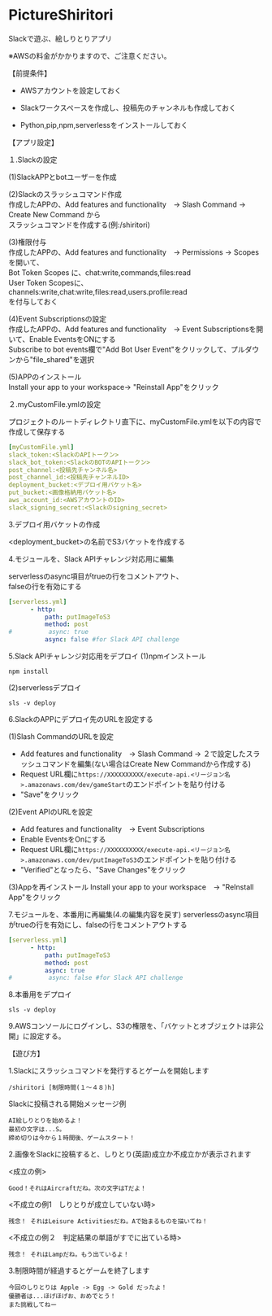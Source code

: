# PictureShiritori
Slackで遊ぶ、絵しりとりアプリ

※AWSの料金がかかりますので、ご注意ください。

【前提条件】

- AWSアカウントを設定しておく

- Slackワークスペースを作成し、投稿先のチャンネルも作成しておく

- Python,pip,npm,serverlessをインストールしておく

【アプリ設定】

１.Slackの設定

(1)SlackAPPとbotユーザーを作成<br>

(2)Slackのスラッシュコマンド作成<br>
   作成したAPPの、Add features and functionality　-> Slash Command -> Create New Command から<br>
   スラッシュコマンドを作成する(例:/shiritori)<br>
 
(3)権限付与<br>
   作成したAPPの、Add features and functionality　-> Permissions -> Scopes を開いて、<br>
   Bot Token Scopes に、chat:write,commands,files:read<br>
   User Token Scopesに、channels:write,chat:write,files:read,users.profile:read<br>
   を付与しておく<br>

(4)Event Subscriptionsの設定<br>
    作成したAPPの、Add features and functionality　-> Event Subscriptionsを開いて、Enable EventsをONにする<br>
    Subscribe to bot events欄で"Add Bot User Event"をクリックして、プルダウンから"file_shared"を選択<br>
   
(5)APPのインストール<br>
    Install your app to your workspace-> "Reinstall App"をクリック
  

２.myCustomFile.ymlの設定

プロジェクトのルートディレクトリ直下に、myCustomFile.ymlを以下の内容で作成して保存する

```yml
[myCustomFile.yml]
slack_token:<SlackのAPIトークン>
slack_bot_token:<SlackのBOTのAPIトークン>
post_channel:<投稿先チャンネル名>
post_channel_id:<投稿先チャンネルID>
deployment_bucket:<デプロイ用バケット名>
put_bucket:<画像格納用バケット名>
aws_account_id:<AWSアカウントのID>
slack_signing_secret:<Slackのsigning_secret>
```

3.デプロイ用バケットの作成

<deployment_bucket>の名前でS3バケットを作成する

4.モジュールを、Slack APIチャレンジ対応用に編集

serverlessのasync項目がtrueの行をコメントアウト、<br>
falseの行を有効にする

```yml
[serverless.yml]
      - http:
          path: putImageToS3
          method: post
#          async: true
          async: false #for Slack API challenge
```

5.Slack APIチャレンジ対応用をデプロイ
(1)npmインストール
```shell
npm install
```
(2)serverlessデプロイ
```
sls -v deploy
```

6.SlackのAPPにデプロイ先のURLを設定する

(1)Slash CommandのURLを設定

- Add features and functionality　-> Slash Command -> ２で設定したスラッシュコマンドを編集(ない場合はCreate New Commandから作成する)<br>
- Request URL欄に`https://XXXXXXXXXX/execute-api.<リージョン名>.amazonaws.com/dev/gameStart`のエンドポイントを貼り付ける<br>
- "Save"をクリック

(2)Event APIのURLを設定

- Add features and functionality　-> Event Subscriptions<br>
- Enable EventsをOnにする<br>
- Request URL欄に`https://XXXXXXXXXX/execute-api.<リージョン名>.amazonaws.com/dev/putImageToS3`のエンドポイントを貼り付ける<br>
- "Verified"となったら、"Save Changes"をクリック

(3)Appを再インストール
Install your app to your workspace　-> "ReInstall App"をクリック

7.モジュールを、本番用に再編集(4.の編集内容を戻す)
serverlessのasync項目がtrueの行を有効にし、falseの行をコメントアウトする

```yml
[serverless.yml]
      - http:
          path: putImageToS3
          method: post
          async: true
#          async: false #for Slack API challenge
```

8.本番用をデプロイ
```shell
sls -v deploy
```

9.AWSコンソールにログインし、S3の権限を、「バケットとオブジェクトは非公開」に設定する。

【遊び方】

1.Slackにスラッシュコマンドを発行するとゲームを開始します

```
/shiritori [制限時間(１〜４８)h]
```

Slackに投稿される開始メッセージ例
```
AI絵しりとりを始めるよ！
最初の文字は...S。
締め切りは今から１時間後、ゲームスタート！
```


2.画像をSlackに投稿すると、しりとり(英語)成立か不成立かが表示されます

<成立の例>
```
Good！それはAircraftだね。次の文字はTだよ！
```

<不成立の例1　しりとりが成立していない時>
```
残念！ それはLeisure Activitiesだね。Aで始まるものを描いてね！
```

<不成立の例２　判定結果の単語がすでに出ている時>
```
残念！ それはLampだね。もう出ているよ！
```


3.制限時間が経過するとゲームを終了します
```
今回のしりとりは Apple -> Egg -> Gold だったよ！
優勝者は...ほげほげお、おめでとう！
また挑戦してねー
```
